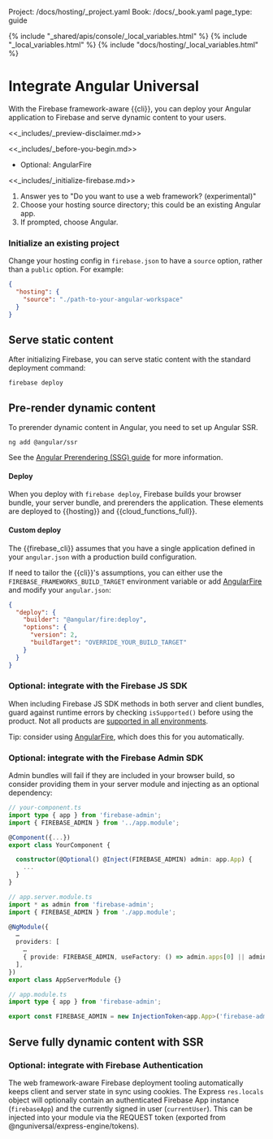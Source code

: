 Project: /docs/hosting/_project.yaml
Book: /docs/_book.yaml
page_type: guide

{% include "_shared/apis/console/_local_variables.html" %}
{% include "_local_variables.html" %}
{% include "docs/hosting/_local_variables.html" %}

<link rel="stylesheet" type="text/css" href="/styles/docs.css" />

# Integrate Angular Universal

With the Firebase framework-aware {{cli}}, you can deploy your Angular application
to Firebase and serve dynamic content to your users.

<<_includes/_preview-disclaimer.md>>

<<_includes/_before-you-begin.md>>

- Optional: AngularFire

<<_includes/_initialize-firebase.md>>

1. Answer yes to "Do you want to use a web framework? (experimental)"
1. Choose your hosting source directory; this could be an existing Angular app.
1. If prompted, choose Angular.

### Initialize an existing project

Change your hosting config in `firebase.json` to have a `source` option, rather
than a `public` option. For example:

```json
{
  "hosting": {
    "source": "./path-to-your-angular-workspace"
  }
}
```

## Serve static content

After initializing Firebase, you can serve static content with the standard
deployment command:

```shell
firebase deploy
```

## Pre-render dynamic content

To prerender dynamic content in Angular, you need to set up Angular SSR.

```shell
ng add @angular/ssr
```

See the [Angular Prerendering (SSG) guide](https://angular.dev/guide/prerendering)
for more information.

#### Deploy

When you deploy with `firebase deploy`, Firebase builds your browser bundle,
your server bundle, and prerenders the application. These elements are deployed
to {{hosting}} and {{cloud_functions_full}}.

#### Custom deploy

The {{firebase_cli}} assumes that you have a single application defined in your
`angular.json` with a production build configuration.

If need to tailor the {{cli}}'s assumptions, you can either use the
`FIREBASE_FRAMEWORKS_BUILD_TARGET` environment variable or add
[AngularFire](https://github.com/angular/angularfire#readme) and modify your
`angular.json`:

```json
{
  "deploy": {
    "builder": "@angular/fire:deploy",
    "options": {
      "version": 2,
      "buildTarget": "OVERRIDE_YOUR_BUILD_TARGET"
    }
  }
}
```

### Optional: integrate with the Firebase JS SDK

When including Firebase JS SDK methods in both server and client bundles, guard
against runtime errors by checking `isSupported()` before using the product.
Not all products are [supported in all environments](/docs/web/environments-js-sdk#other_environments).

Tip: consider using [AngularFire](https://github.com/angular/angularfire#readme),
which does this for you automatically.

### Optional: integrate with the Firebase Admin SDK

Admin bundles will fail if they are included in your browser build, so consider
providing them in your server module and injecting as an optional dependency:

```typescript
// your-component.ts
import type { app } from 'firebase-admin';
import { FIREBASE_ADMIN } from '../app.module';

@Component({...})
export class YourComponent {

  constructor(@Optional() @Inject(FIREBASE_ADMIN) admin: app.App) {
    ...
  }
}

// app.server.module.ts
import * as admin from 'firebase-admin';
import { FIREBASE_ADMIN } from './app.module';

@NgModule({
  …
  providers: [
    …
    { provide: FIREBASE_ADMIN, useFactory: () => admin.apps[0] || admin.initializeApp() }
  ],
})
export class AppServerModule {}

// app.module.ts
import type { app } from 'firebase-admin';

export const FIREBASE_ADMIN = new InjectionToken<app.App>('firebase-admin');
```

## Serve fully dynamic content with SSR

### Optional: integrate with Firebase Authentication

The web framework-aware Firebase deployment tooling automatically keeps client
and server state in sync using cookies. The Express `res.locals` object will
optionally contain an authenticated Firebase App instance (`firebaseApp`) and
the currently signed in user (`currentUser`). This can be injected into your
module via the REQUEST token (exported from @nguniversal/express-engine/tokens).
